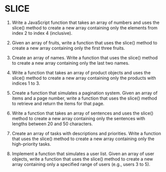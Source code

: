 # SLICE

1. Write a JavaScript function that takes an array of numbers and uses the slice() method to create a new array containing only the elements from index 2 to index 4 (inclusive).

2. Given an array of fruits, write a function that uses the slice() method to create a new array containing only the first three fruits.

3. Create an array of names. Write a function that uses the slice() method to create a new array containing only the last two names.

4. Write a function that takes an array of product objects and uses the slice() method to create a new array containing only the products with indices 1 to 3.

5. Create a function that simulates a pagination system. Given an array of items and a page number, write a function that uses the slice() method to retrieve and return the items for that page.

6. Write a function that takes an array of sentences and uses the slice() method to create a new array containing only the sentences with lengths between 20 and 50 characters.

7. Create an array of tasks with descriptions and priorities. Write a function that uses the slice() method to create a new array containing only the high-priority tasks.

8. Implement a function that simulates a user list. Given an array of user objects, write a function that uses the slice() method to create a new array containing only a specified range of users (e.g., users 3 to 5).
